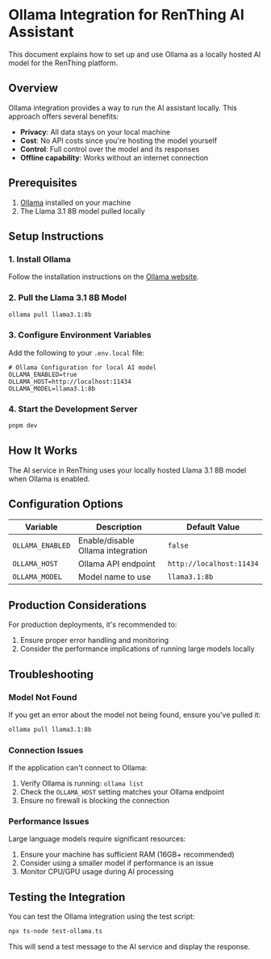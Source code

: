 # Ollama Integration for RenThing AI Assistant

This document explains how to set up and use Ollama as a locally hosted AI model for the RenThing platform.

## Overview

Ollama integration provides a way to run the AI assistant locally. This approach offers several benefits:

- **Privacy**: All data stays on your local machine
- **Cost**: No API costs since you're hosting the model yourself
- **Control**: Full control over the model and its responses
- **Offline capability**: Works without an internet connection

## Prerequisites

1. [Ollama](https://ollama.com/) installed on your machine
2. The Llama 3.1 8B model pulled locally

## Setup Instructions

### 1. Install Ollama

Follow the installation instructions on the [Ollama website](https://ollama.com/).

### 2. Pull the Llama 3.1 8B Model

```bash
ollama pull llama3.1:8b
```

### 3. Configure Environment Variables

Add the following to your `.env.local` file:

```env
# Ollama Configuration for local AI model
OLLAMA_ENABLED=true
OLLAMA_HOST=http://localhost:11434
OLLAMA_MODEL=llama3.1:8b
```

### 4. Start the Development Server

```bash
pnpm dev
```

## How It Works

The AI service in RenThing uses your locally hosted Llama 3.1 8B model when Ollama is enabled.

## Configuration Options

| Variable | Description | Default Value |
|----------|-------------|---------------|
| `OLLAMA_ENABLED` | Enable/disable Ollama integration | `false` |
| `OLLAMA_HOST` | Ollama API endpoint | `http://localhost:11434` |
| `OLLAMA_MODEL` | Model name to use | `llama3.1:8b` |

## Production Considerations

For production deployments, it's recommended to:

1. Ensure proper error handling and monitoring
2. Consider the performance implications of running large models locally

## Troubleshooting

### Model Not Found

If you get an error about the model not being found, ensure you've pulled it:

```bash
ollama pull llama3.1:8b
```

### Connection Issues

If the application can't connect to Ollama:

1. Verify Ollama is running: `ollama list`
2. Check the `OLLAMA_HOST` setting matches your Ollama endpoint
3. Ensure no firewall is blocking the connection

### Performance Issues

Large language models require significant resources:

1. Ensure your machine has sufficient RAM (16GB+ recommended)
2. Consider using a smaller model if performance is an issue
3. Monitor CPU/GPU usage during AI processing

## Testing the Integration

You can test the Ollama integration using the test script:

```bash
npx ts-node test-ollama.ts
```

This will send a test message to the AI service and display the response.